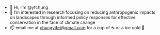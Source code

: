 - 👋 Hi, I’m @yfchung
- 👀 I’m interested in research focusing on reducing anthropogenic impacts on landscapes through informed policy responses for effective conservation in the face of climate change
- 📫 email me at chungyifei@gmail.com for a cup of :coffee: or a ice cold :beer: 

<!---
yfchung/yfchung is a ✨ special ✨ repository because its `README.md` (this file) appears on your GitHub profile.
You can click the Preview link to take a look at your changes.
--->
